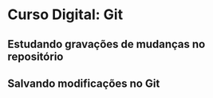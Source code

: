 # Curso Digital: Git

## Estudando gravações de mudanças no repositório

## Salvando modificações no Git